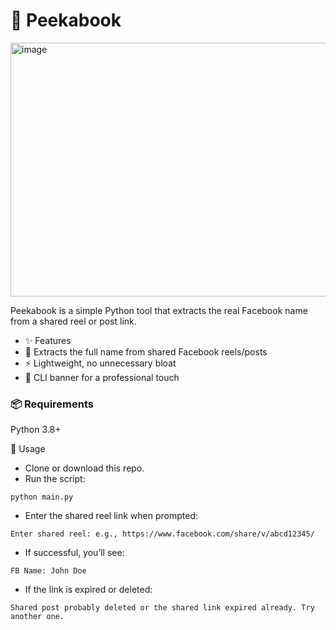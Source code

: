 # 🎥 Peekabook
<img width="662" height="406" alt="image" src="https://github.com/user-attachments/assets/a722d4ac-2e43-4ee9-835f-e0369287f42d" />

Peekabook is a simple Python tool that extracts the real Facebook name from a shared reel or post link.

- ✨ Features
- 🔎 Extracts the full name from shared Facebook reels/posts
- ⚡ Lightweight, no unnecessary bloat
- 🎨 CLI banner for a professional touch

### 📦 Requirements

Python 3.8+

🚀 Usage

- Clone or download this repo.
- Run the script:

```
python main.py
```

- Enter the shared reel link when prompted:

```
Enter shared reel: e.g., https://www.facebook.com/share/v/abcd12345/
```

- If successful, you’ll see:

```
FB Name: John Doe
```

- If the link is expired or deleted:

```
Shared post probably deleted or the shared link expired already. Try another one.
```
